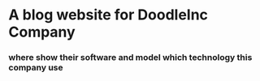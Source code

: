 # A blog website for DoodleInc Company 
### where show their software and model which technology this company use


